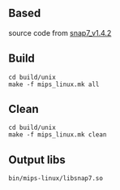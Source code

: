 ## Based
source code from [snap7_v1.4.2](http://snap7.sourceforge.net/)

## Build
```
cd build/unix
make -f mips_linux.mk all
```

## Clean
```
cd build/unix
make -f mips_linux.mk clean
```

## Output libs
```
bin/mips-linux/libsnap7.so
```
